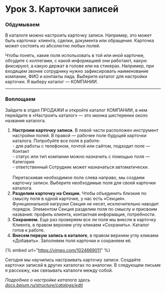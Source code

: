 # Урок 3. Карточки записей

### Обдумываем

В каталоге можно настроить карточку записи. Например, это может быть карточка: клиента, сделки, документа или обращения. Карточка может состоять из абсолютно любых полей.

Чтобы понять, какие поля использовать в той или иной карточке, обсудите с коллегами, с какой информацией они работают, какую фиксируют, а какую держат в голове или на стикерах. Например, при входящем звонке сотруднику нужно зафиксировать наименование компании, ФИО и контакты лида. Выберите каталог для настройки карточки. Я выберу каталог — КОМПАНИИ.

***

### Воплощаем

Зайдите в отдел ПРОДАЖИ и откройте каталог КОМПАНИИ, в нем перейдите в «Настроить каталог» — это иконка шестеренки около названия каталога.

1. **Настроим карточку записи.** В левой части расположен инструмент настройки полей. В правой — рабочее поле будущей карточки каталога. Попробуйте все поля в работе:\
   \- для работы с телефоном, почтой или сайтом, подходит поле — Контакт\
   \- статус или тип компании можно назначить с помощью поля — Категория\
   \- ответственный Сотрудник может назначаться автоматически.\
   \
   Перетаскивая необходимое поле слева направо, мы создаем карточку записи. Выберите необходимые поля для своей карточки каталога.
2. **Разделим карточку на Секции.** Чтобы объединить близкие по смыслу поля в одной карточке, у нас есть «Секция». Функциональной нагрузки Секция не несет, исключительно наводит порядок. Элементом Секция разделим поля по смыслу и присвоим названия: профиль клиента, контактная информация, потребности.
3. **Сохраняем.** Еще раз проверяем все ли поля мы внесли в карточку Клиента, в правом верхнем углу кликаем «Сохранить». Каталог готов к работе.
4. **Внесем первую запись в каталоге**, в правом верхнем углу кликаем «Добавить». Заполняем поля карточки и сохраняем её.

{% embed url="https://vimeo.com/1024669011" %}

Сегодня мы научились настраивать карточку записи. Создайте карточки записей в других каталогах по аналогии. В следующем письме я расскажу, как связывать каталоги между собой.

_Подробнее о настройке каталога здесь_ [_docs.bpium.ru/structure/catalogs/edit_](http://docs.bpium.ru/structure/catalogs/edit)

